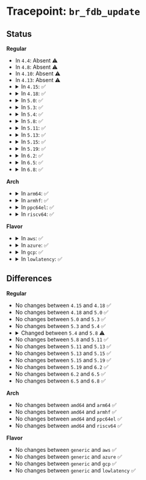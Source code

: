# Tracepoint: <code>br_fdb_update</code>

## Status
<b>Regular</b>
<ul>
<li>
In <code>4.4</code>: Absent ⚠️
</li>
<li>
In <code>4.8</code>: Absent ⚠️
</li>
<li>
In <code>4.10</code>: Absent ⚠️
</li>
<li>
In <code>4.13</code>: Absent ⚠️
</li>
<li>
<details>
<summary>In <code>4.15</code>: ✅</summary>

Event:

```c
struct trace_event_raw_br_fdb_update {
    struct trace_entry ent;
    u32 __data_loc_br_dev;
    u32 __data_loc_dev;
    unsigned char addr[6];
    u16 vid;
    bool added_by_user;
    char __data[0];
};
```
Function:

```c
void trace_event_raw_event_br_fdb_update(void *__data, struct net_bridge *br, struct net_bridge_port *source, const unsigned char *addr, u16 vid, bool added_by_user);
```
</details>
</li>
<li>
<details>
<summary>In <code>4.18</code>: ✅</summary>

Event:

```c
struct trace_event_raw_br_fdb_update {
    struct trace_entry ent;
    u32 __data_loc_br_dev;
    u32 __data_loc_dev;
    unsigned char addr[6];
    u16 vid;
    bool added_by_user;
    char __data[0];
};
```
Function:

```c
void trace_event_raw_event_br_fdb_update(void *__data, struct net_bridge *br, struct net_bridge_port *source, const unsigned char *addr, u16 vid, bool added_by_user);
```
</details>
</li>
<li>
<details>
<summary>In <code>5.0</code>: ✅</summary>

Event:

```c
struct trace_event_raw_br_fdb_update {
    struct trace_entry ent;
    u32 __data_loc_br_dev;
    u32 __data_loc_dev;
    unsigned char addr[6];
    u16 vid;
    bool added_by_user;
    char __data[0];
};
```
Function:

```c
void trace_event_raw_event_br_fdb_update(void *__data, struct net_bridge *br, struct net_bridge_port *source, const unsigned char *addr, u16 vid, bool added_by_user);
```
</details>
</li>
<li>
<details>
<summary>In <code>5.3</code>: ✅</summary>

Event:

```c
struct trace_event_raw_br_fdb_update {
    struct trace_entry ent;
    u32 __data_loc_br_dev;
    u32 __data_loc_dev;
    unsigned char addr[6];
    u16 vid;
    bool added_by_user;
    char __data[0];
};
```
Function:

```c
void trace_event_raw_event_br_fdb_update(void *__data, struct net_bridge *br, struct net_bridge_port *source, const unsigned char *addr, u16 vid, bool added_by_user);
```
</details>
</li>
<li>
<details>
<summary>In <code>5.4</code>: ✅</summary>

Event:

```c
struct trace_event_raw_br_fdb_update {
    struct trace_entry ent;
    u32 __data_loc_br_dev;
    u32 __data_loc_dev;
    unsigned char addr[6];
    u16 vid;
    bool added_by_user;
    char __data[0];
};
```
Function:

```c
void trace_event_raw_event_br_fdb_update(void *__data, struct net_bridge *br, struct net_bridge_port *source, const unsigned char *addr, u16 vid, bool added_by_user);
```
</details>
</li>
<li>
<details>
<summary>In <code>5.8</code>: ✅</summary>

Event:

```c
struct trace_event_raw_br_fdb_update {
    struct trace_entry ent;
    u32 __data_loc_br_dev;
    u32 __data_loc_dev;
    unsigned char addr[6];
    u16 vid;
    long unsigned int flags;
    char __data[0];
};
```
Function:

```c
void trace_event_raw_event_br_fdb_update(void *__data, struct net_bridge *br, struct net_bridge_port *source, const unsigned char *addr, u16 vid, long unsigned int flags);
```
</details>
</li>
<li>
<details>
<summary>In <code>5.11</code>: ✅</summary>

Event:

```c
struct trace_event_raw_br_fdb_update {
    struct trace_entry ent;
    u32 __data_loc_br_dev;
    u32 __data_loc_dev;
    unsigned char addr[6];
    u16 vid;
    long unsigned int flags;
    char __data[0];
};
```
Function:

```c
void trace_event_raw_event_br_fdb_update(void *__data, struct net_bridge *br, struct net_bridge_port *source, const unsigned char *addr, u16 vid, long unsigned int flags);
```
</details>
</li>
<li>
<details>
<summary>In <code>5.13</code>: ✅</summary>

Event:

```c
struct trace_event_raw_br_fdb_update {
    struct trace_entry ent;
    u32 __data_loc_br_dev;
    u32 __data_loc_dev;
    unsigned char addr[6];
    u16 vid;
    long unsigned int flags;
    char __data[0];
};
```
Function:

```c
void trace_event_raw_event_br_fdb_update(void *__data, struct net_bridge *br, struct net_bridge_port *source, const unsigned char *addr, u16 vid, long unsigned int flags);
```
</details>
</li>
<li>
<details>
<summary>In <code>5.15</code>: ✅</summary>

Event:

```c
struct trace_event_raw_br_fdb_update {
    struct trace_entry ent;
    u32 __data_loc_br_dev;
    u32 __data_loc_dev;
    unsigned char addr[6];
    u16 vid;
    long unsigned int flags;
    char __data[0];
};
```
Function:

```c
void trace_event_raw_event_br_fdb_update(void *__data, struct net_bridge *br, struct net_bridge_port *source, const unsigned char *addr, u16 vid, long unsigned int flags);
```
</details>
</li>
<li>
<details>
<summary>In <code>5.19</code>: ✅</summary>

Event:

```c
struct trace_event_raw_br_fdb_update {
    struct trace_entry ent;
    u32 __data_loc_br_dev;
    u32 __data_loc_dev;
    unsigned char addr[6];
    u16 vid;
    long unsigned int flags;
    char __data[0];
};
```
Function:

```c
void trace_event_raw_event_br_fdb_update(void *__data, struct net_bridge *br, struct net_bridge_port *source, const unsigned char *addr, u16 vid, long unsigned int flags);
```
</details>
</li>
<li>
<details>
<summary>In <code>6.2</code>: ✅</summary>

Event:

```c
struct trace_event_raw_br_fdb_update {
    struct trace_entry ent;
    u32 __data_loc_br_dev;
    u32 __data_loc_dev;
    unsigned char addr[6];
    u16 vid;
    long unsigned int flags;
    char __data[0];
};
```
Function:

```c
void trace_event_raw_event_br_fdb_update(void *__data, struct net_bridge *br, struct net_bridge_port *source, const unsigned char *addr, u16 vid, long unsigned int flags);
```
</details>
</li>
<li>
<details>
<summary>In <code>6.5</code>: ✅</summary>

Event:

```c
struct trace_event_raw_br_fdb_update {
    struct trace_entry ent;
    u32 __data_loc_br_dev;
    u32 __data_loc_dev;
    unsigned char addr[6];
    u16 vid;
    long unsigned int flags;
    char __data[0];
};
```
Function:

```c
void trace_event_raw_event_br_fdb_update(void *__data, struct net_bridge *br, struct net_bridge_port *source, const unsigned char *addr, u16 vid, long unsigned int flags);
```
</details>
</li>
<li>
<details>
<summary>In <code>6.8</code>: ✅</summary>

Event:

```c
struct trace_event_raw_br_fdb_update {
    struct trace_entry ent;
    u32 __data_loc_br_dev;
    u32 __data_loc_dev;
    unsigned char addr[6];
    u16 vid;
    long unsigned int flags;
    char __data[0];
};
```
Function:

```c
void trace_event_raw_event_br_fdb_update(void *__data, struct net_bridge *br, struct net_bridge_port *source, const unsigned char *addr, u16 vid, long unsigned int flags);
```
</details>
</li>
</ul>
<b>Arch</b>
<ul>
<li>
<details>
<summary>In <code>arm64</code>: ✅</summary>

Event:

```c
struct trace_event_raw_br_fdb_update {
    struct trace_entry ent;
    u32 __data_loc_br_dev;
    u32 __data_loc_dev;
    unsigned char addr[6];
    u16 vid;
    bool added_by_user;
    char __data[0];
};
```
Function:

```c
void trace_event_raw_event_br_fdb_update(void *__data, struct net_bridge *br, struct net_bridge_port *source, const unsigned char *addr, u16 vid, bool added_by_user);
```
</details>
</li>
<li>
<details>
<summary>In <code>armhf</code>: ✅</summary>

Event:

```c
struct trace_event_raw_br_fdb_update {
    struct trace_entry ent;
    u32 __data_loc_br_dev;
    u32 __data_loc_dev;
    unsigned char addr[6];
    u16 vid;
    bool added_by_user;
    char __data[0];
};
```
Function:

```c
void trace_event_raw_event_br_fdb_update(void *__data, struct net_bridge *br, struct net_bridge_port *source, const unsigned char *addr, u16 vid, bool added_by_user);
```
</details>
</li>
<li>
<details>
<summary>In <code>ppc64el</code>: ✅</summary>

Event:

```c
struct trace_event_raw_br_fdb_update {
    struct trace_entry ent;
    u32 __data_loc_br_dev;
    u32 __data_loc_dev;
    unsigned char addr[6];
    u16 vid;
    bool added_by_user;
    char __data[0];
};
```
Function:

```c
void trace_event_raw_event_br_fdb_update(void *__data, struct net_bridge *br, struct net_bridge_port *source, const unsigned char *addr, u16 vid, bool added_by_user);
```
</details>
</li>
<li>
<details>
<summary>In <code>riscv64</code>: ✅</summary>

Event:

```c
struct trace_event_raw_br_fdb_update {
    struct trace_entry ent;
    u32 __data_loc_br_dev;
    u32 __data_loc_dev;
    unsigned char addr[6];
    u16 vid;
    bool added_by_user;
    char __data[0];
};
```
Function:

```c
void trace_event_raw_event_br_fdb_update(void *__data, struct net_bridge *br, struct net_bridge_port *source, const unsigned char *addr, u16 vid, bool added_by_user);
```
</details>
</li>
</ul>
<b>Flavor</b>
<ul>
<li>
<details>
<summary>In <code>aws</code>: ✅</summary>

Event:

```c
struct trace_event_raw_br_fdb_update {
    struct trace_entry ent;
    u32 __data_loc_br_dev;
    u32 __data_loc_dev;
    unsigned char addr[6];
    u16 vid;
    bool added_by_user;
    char __data[0];
};
```
Function:

```c
void trace_event_raw_event_br_fdb_update(void *__data, struct net_bridge *br, struct net_bridge_port *source, const unsigned char *addr, u16 vid, bool added_by_user);
```
</details>
</li>
<li>
<details>
<summary>In <code>azure</code>: ✅</summary>

Event:

```c
struct trace_event_raw_br_fdb_update {
    struct trace_entry ent;
    u32 __data_loc_br_dev;
    u32 __data_loc_dev;
    unsigned char addr[6];
    u16 vid;
    bool added_by_user;
    char __data[0];
};
```
Function:

```c
void trace_event_raw_event_br_fdb_update(void *__data, struct net_bridge *br, struct net_bridge_port *source, const unsigned char *addr, u16 vid, bool added_by_user);
```
</details>
</li>
<li>
<details>
<summary>In <code>gcp</code>: ✅</summary>

Event:

```c
struct trace_event_raw_br_fdb_update {
    struct trace_entry ent;
    u32 __data_loc_br_dev;
    u32 __data_loc_dev;
    unsigned char addr[6];
    u16 vid;
    bool added_by_user;
    char __data[0];
};
```
Function:

```c
void trace_event_raw_event_br_fdb_update(void *__data, struct net_bridge *br, struct net_bridge_port *source, const unsigned char *addr, u16 vid, bool added_by_user);
```
</details>
</li>
<li>
<details>
<summary>In <code>lowlatency</code>: ✅</summary>

Event:

```c
struct trace_event_raw_br_fdb_update {
    struct trace_entry ent;
    u32 __data_loc_br_dev;
    u32 __data_loc_dev;
    unsigned char addr[6];
    u16 vid;
    bool added_by_user;
    char __data[0];
};
```
Function:

```c
void trace_event_raw_event_br_fdb_update(void *__data, struct net_bridge *br, struct net_bridge_port *source, const unsigned char *addr, u16 vid, bool added_by_user);
```
</details>
</li>
</ul>

## Differences
<b>Regular</b>
<ul>
<li>
No changes between <code>4.15</code> and <code>4.18</code> ✅
</li>
<li>
No changes between <code>4.18</code> and <code>5.0</code> ✅
</li>
<li>
No changes between <code>5.0</code> and <code>5.3</code> ✅
</li>
<li>
No changes between <code>5.3</code> and <code>5.4</code> ✅
</li>
<li>
<details>
<summary>Changed between <code>5.4</code> and <code>5.8</code> ⚠️</summary>
<ul>
<li>
<b>Event changed. </b>
</li>
<li>
<b>Field added. </b>
<code>long unsigned int flags</code>
</li>
<li>
<b>Field removed. </b>
<code>bool added_by_user</code>
</li>
<li>
<b>Func changed. </b>
</li>
<li>
<b>Param added. </b>
<code>long unsigned int flags</code>
</li>
<li>
<b>Param removed. </b>
<code>bool added_by_user</code>
</li>
</ul>
</details>
</li>
<li>
No changes between <code>5.8</code> and <code>5.11</code> ✅
</li>
<li>
No changes between <code>5.11</code> and <code>5.13</code> ✅
</li>
<li>
No changes between <code>5.13</code> and <code>5.15</code> ✅
</li>
<li>
No changes between <code>5.15</code> and <code>5.19</code> ✅
</li>
<li>
No changes between <code>5.19</code> and <code>6.2</code> ✅
</li>
<li>
No changes between <code>6.2</code> and <code>6.5</code> ✅
</li>
<li>
No changes between <code>6.5</code> and <code>6.8</code> ✅
</li>
</ul>
<b>Arch</b>
<ul>
<li>
No changes between <code>amd64</code> and <code>arm64</code> ✅
</li>
<li>
No changes between <code>amd64</code> and <code>armhf</code> ✅
</li>
<li>
No changes between <code>amd64</code> and <code>ppc64el</code> ✅
</li>
<li>
No changes between <code>amd64</code> and <code>riscv64</code> ✅
</li>
</ul>
<b>Flavor</b>
<ul>
<li>
No changes between <code>generic</code> and <code>aws</code> ✅
</li>
<li>
No changes between <code>generic</code> and <code>azure</code> ✅
</li>
<li>
No changes between <code>generic</code> and <code>gcp</code> ✅
</li>
<li>
No changes between <code>generic</code> and <code>lowlatency</code> ✅
</li>
</ul>
